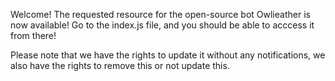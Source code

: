 Welcome! The requested resource for the open-source bot Owlieather is now available! Go to the index.js file, and you should be able to acccess it from there!

Please note that we have the rights to update it without any notifications, we also have the rights to remove this or not update this.
